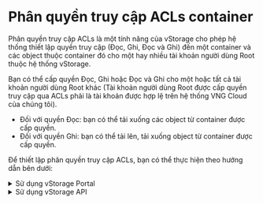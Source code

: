 # Phân quyền truy cập ACLs container

Phân quyền truy cập ACLs là một tính năng của vStorage cho phép hệ thống thiết lập quyền truy cập (Đọc, Ghi, Đọc và Ghi) đến một container và các object thuộc container đó cho một hay nhiều tài khoản người dùng Root thuộc hệ thống vStorage.

Bạn có thể cấp quyền Đọc, Ghi hoặc Đọc và Ghi cho một hoặc tất cả tài khoản người dùng Root khác (Tài khoản người dùng Root được cấp quyền truy cập qua ACLs phải là tài khoản được hợp lệ trên hệ thống VNG Cloud của chúng tôi).

* Đối với quyền Đọc: bạn có thể tải xuống các object từ container được cấp quyền.
* Đối với quyền Ghi: bạn có thể tải lên, tải xuống object từ container được cấp quyền.

Để thiết lập phân quyền truy cập ACLs, bạn có thể thực hiện theo hướng dẫn bên dưới:&#x20;

<details>

<summary>Sử dụng vStorage Portal</summary>

1\. Đăng nhập vào [https://vstorage.console.vngcloud.vn](https://vstorage.console.vngcloud.vn/storage/list).

2\. Chọn **project** và chọn **container** bạn muốn phân quyền truy cập ACLs.

3\. Chọn ![](https://docs.vngcloud.vn/download/thumbnails/49648513/image2023-3-6\_10-26-12.png?version=1\&modificationDate=1678073173000\&api=v2) hoặc chọn biểu tượng ![](https://docs.vngcloud.vn/download/thumbnails/49648513/image2023-2-6\_10-20-54.png?version=1\&modificationDate=1675654311000\&api=v2)tại **container** bạn muốn thực hiện sử dụng tính năng phân quyền truy cập ACls và chọn ![](https://docs.vngcloud.vn/download/thumbnails/49648513/image2023-3-6\_10-26-49.png?version=1\&modificationDate=1678073210000\&api=v2)

4\. Màn hình **Thiết lập ACLs** được hiển thị. Trong mục **Truy cập cho những tài khoản khác**, bạn nhập địa chỉ email hoặc số điện thoại của Root user account muốn thực hiện thêm quyền. Email hoặc số điện thoại mà bạn nhập phải là email, số điện thoại đã được đăng ký tài khoản VNG Cloud. Nếu email, số điện thoại chưa được đăng ký thì sẽ không được thêm quyền truy cập ACLs cho container này.

5\. Chọn quyền truy cập tương ứng cho Root user account vừa nhập, các quyền truy cập chúng tôi đang cung cấp cho bạn bao gồm: ContainerAdmin, ContainerViewer, ContainerReader, ContainerEditor. Chọn **Cập nhật.**

6\. Nếu bạn muốn tất cả người dùng có thể truy cập tới container với 1 quyền giống nhau, hãy chọn tương tự các bước trên trong mục **Truy cập công khai**.

Sau khi bạn hoàn thành 7 bước được mô tả bên trên, bạn đã phân quyền truy cập ACLs container cho một vài tập người dùng mà bạn chọn. Nếu có việc truy cập không được phép, bạn có thể điều chỉnh thông tin truy cập của các Root user account này sang các quyền truy cập thấp hơn.

<img src="../../../../../.gitbook/assets/Phan_quyen_truy_cap_ACLs.gif" alt="" data-size="original">

</details>

<details>

<summary>Sử dụng vStorage API</summary>

Ngoài cổng giao diện quản lý truyền thống, chúng tôi cũng cung cấp API cho phép bạn tích hợp với các ứng dụng, công cụ phía người dùng của bạn với vStorage để lưu trữ dữ liệu.

Để phân quyền truy cập ACLs container qua vStorage API, hãy xem [API Developers](../../api-developers/).

</details>


